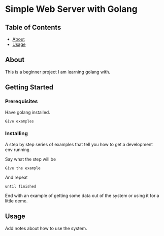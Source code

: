 # Simple Web Server with Golang

## Table of Contents

- [About](#about)
- [Usage](#usage)

## About <a name = "about"></a>

This is a beginner project I am learning golang with.
## Getting Started <a name = "getting_started"></a>


### Prerequisites

Have golang installed.

```
Give examples
```

### Installing

A step by step series of examples that tell you how to get a development env running.

Say what the step will be

```
Give the example
```

And repeat

```
until finished
```

End with an example of getting some data out of the system or using it for a little demo.

## Usage <a name = "usage"></a>

Add notes about how to use the system.
